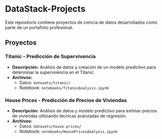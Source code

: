 # DataStack-Projects

Este repositorio contiene proyectos de ciencia de datos desarrollados como parte de un portafolio profesional.

## Proyectos

### Titanic - Predicción de Supervivencia
- **Descripción:** Análisis de datos y creación de un modelo predictivo para determinar la supervivencia en el Titanic.
- **Archivos:**
  - Datos: `datasets/titanic/`
  - Notebook: `notebooks/TitanicAnalysis.ipynb`

### House Prices - Predicción de Precios de Viviendas
- **Descripción:** Análisis de datos y modelo predictivo para estimar precios de viviendas utilizando técnicas avanzadas de regresión.
- **Archivos:**
  - Datos: `datasets/house-prices/`
  - Notebook: `notebooks/HousePricesAnalysis.ipynb`
